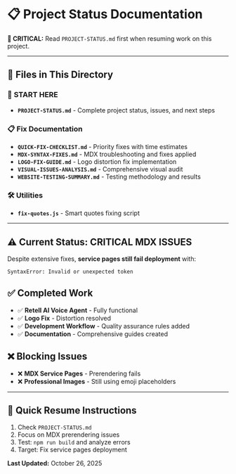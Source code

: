 # 📋 Project Status Documentation

**🚨 CRITICAL:** Read `PROJECT-STATUS.md` first when resuming work on this project.

---

## 📁 Files in This Directory

### 🎯 **START HERE**
- **`PROJECT-STATUS.md`** - Complete project status, issues, and next steps

### 📋 **Fix Documentation**
- **`QUICK-FIX-CHECKLIST.md`** - Priority fixes with time estimates
- **`MDX-SYNTAX-FIXES.md`** - MDX troubleshooting and fixes applied
- **`LOGO-FIX-GUIDE.md`** - Logo distortion fix implementation
- **`VISUAL-ISSUES-ANALYSIS.md`** - Comprehensive visual audit
- **`WEBSITE-TESTING-SUMMARY.md`** - Testing methodology and results

### 🛠 **Utilities**
- **`fix-quotes.js`** - Smart quotes fixing script

---

## ⚠️ Current Status: CRITICAL MDX ISSUES

Despite extensive fixes, **service pages still fail deployment** with:
```
SyntaxError: Invalid or unexpected token
```

## ✅ Completed Work

- ✅ **Retell AI Voice Agent** - Fully functional
- ✅ **Logo Fix** - Distortion resolved
- ✅ **Development Workflow** - Quality assurance rules added
- ✅ **Documentation** - Comprehensive guides created

## ❌ Blocking Issues

- ❌ **MDX Service Pages** - Prerendering fails
- ❌ **Professional Images** - Still using emoji placeholders

---

## 🔄 Quick Resume Instructions

1. Check `PROJECT-STATUS.md`
2. Focus on MDX prerendering issues
3. Test: `npm run build` and analyze errors
4. Target: Fix service pages deployment

**Last Updated:** October 26, 2025